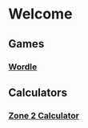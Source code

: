 # Welcome
## Games
### [Wordle](wordle/index.html)
## Calculators
### [Zone 2 Calculator](calcs/zone2.html)